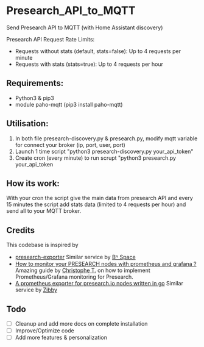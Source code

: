 # Presearch_API_to_MQTT
Send Presearch API to MQTT (with Home Assistant discovery)

Presearch API Request Rate Limits:
  * Requests without stats (default, stats=false): Up to 4 requests per minute
  * Requests with stats (stats=true): Up to 4 requests per hour

## Requirements:
  * Python3 & pip3
  * module paho-mqtt (pip3 install paho-mqtt)

## Utilisation:
  1) In both file presearch-discovery.py & presearch.py, modify mqtt variable for connect your broker (ip, port, user, port)
  2) Launch 1 time script "python3 presearch-discovery.py your_api_token"
  3) Create cron (every minute) to run scrupt "python3 presearch.py your_api_token

## How its work:
With your cron the script give the main data from presearch API and every 15 minutes the script add stats data (limited to 4 requests per hour) and send all to your MQTT broker.

## Credits

This codebase is inspired by
- [presearch-exporter](https://github.com/b-n-space/presearch-exporter)
 Similar service by [Bᴺ Space]([https://github.com/Zibby](https://github.com/b-n-space))
- [How to monitor your PRESEARCH nodes with prometheus and grafana ?](https://libremaster.com/presearch-node-grafana/)
  Amazing guide by [Christophe T.](https://libremaster.com/contact/) on how to implement Prometheus/Grafana monitoring
  for Presearch.
- [A prometheus exporter for presearch.io nodes written in go](https://github.com/Zibby/presearch-node-exporter)
  Similar service by [Zibby](https://github.com/Zibby)

## Todo

- [ ] Cleanup and add more docs on complete installation
- [ ] Improve/Optimize code
- [ ] Add more features & personalization
